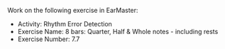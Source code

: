 Work on the following exercise in EarMaster:
- Activity: Rhythm Error Detection
- Exercise Name: 8 bars: Quarter, Half & Whole notes - including rests
- Exercise Number: 7.7

